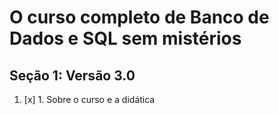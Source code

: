 # O curso completo de Banco de Dados e SQL sem mistérios

## Seção 1: Versão 3.0

1. [x] 1. Sobre o curso e a didática
